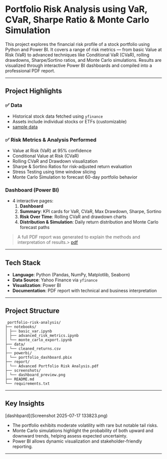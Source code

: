 #  Portfolio Risk Analysis using VaR, CVaR, Sharpe Ratio & Monte Carlo Simulation

This project explores the financial risk profile of a stock portfolio using Python and Power BI. It covers a range of risk metrics — from basic Value at Risk (VaR) to advanced techniques like Conditional VaR (CVaR), rolling drawdowns, Sharpe/Sortino ratios, and Monte Carlo simulations. Results are visualized through interactive Power BI dashboards and compiled into a professional PDF report.

---

##  Project Highlights

### ✅ Data
- Historical stock data fetched using `yfinance`
- Assets include individual stocks or ETFs (customizable)
- [sample data](https://github.com/intheperkofextinction/VaR-for-portfolio/blob/main/portfolio_daily_returns.csv)

### ✅ Risk Metrics & Analysis Performed
- Value at Risk (VaR) at 95% confidence
- Conditional Value at Risk (CVaR)
- Rolling CVaR and Drawdown visualization
- Sharpe & Sortino Ratios for risk-adjusted return evaluation
- Stress Testing using time window slicing
- Monte Carlo Simulation to forecast 60-day portfolio behavior

###  Dashboard (Power BI)
- 4 interactive pages:
  1. **Dashboard**
  2. **Summary**: KPI cards for VaR, CVaR, Max Drawdown, Sharpe, Sortino
  3. **Risk Over Time**: Rolling CVaR and drawdown charts
  4. **Distribution & Simulation**: Daily return distribution and Monte Carlo forecast paths

> A full PDF report was generated to explain the methods and interpretation of results.> 
[pdf](https://github.com/intheperkofextinction/VaR-for-portfolio/blob/main/Advanced%20Portfolio%20Risk%20Analysis%20(1).pdf)

---

## Tech Stack

- **Language**: Python (Pandas, NumPy, Matplotlib, Seaborn)
- **Data Source**: Yahoo Finance via `yfinance`
- **Visualization**: Power BI
- **Documentation**: PDF report with technical and business interpretation

---

##  Project Structure

```
 portfolio-risk-analysis/
├── notebooks/
│ ├── basic_var.ipynb
│ ├── advanced_risk_metrics.ipynb
│ └── monte_carlo_export.ipynb
├── data/
│ └── cleaned_returns.csv
├── powerbi/
│ └── portfolio_dashboard.pbix
├── report/
│ └── Advanced Portfolio Risk Analysis.pdf
├── screenshots/
│ └── dashboard_preview.png
├── README.md
└── requirements.txt
```
---

##  Key Insights

[dashbpard](Screenshot 2025-07-17 133823.png)

- The portfolio exhibits moderate volatility with rare but notable tail risks.
- Monte Carlo simulations highlight the probability of both upward and downward trends, helping assess expected uncertainty.
- Power BI allows dynamic visualization and stakeholder-friendly reporting.

---

